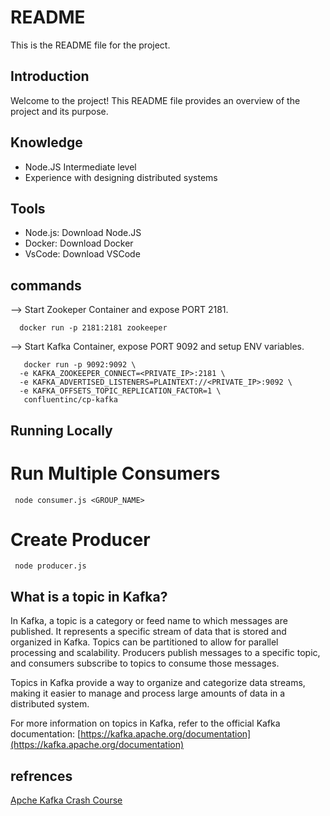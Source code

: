 
# README

This is the README file for the project.

## Introduction

Welcome to the project! This README file provides an overview of the project and its purpose.

## Knowledge

 * Node.JS Intermediate level
 * Experience with designing distributed systems

## Tools

*  Node.js: Download Node.JS
*  Docker: Download Docker
*  VsCode: Download VSCode

## commands

--> Start Zookeper Container and expose PORT 2181.
      
      docker run -p 2181:2181 zookeeper

--> Start Kafka Container, expose PORT 9092 and setup ENV variables.

       docker run -p 9092:9092 \
      -e KAFKA_ZOOKEEPER_CONNECT=<PRIVATE_IP>:2181 \
      -e KAFKA_ADVERTISED_LISTENERS=PLAINTEXT://<PRIVATE_IP>:9092 \
      -e KAFKA_OFFSETS_TOPIC_REPLICATION_FACTOR=1 \
       confluentinc/cp-kafka


## Running Locally

# Run Multiple Consumers

     node consumer.js <GROUP_NAME>

# Create Producer
     node producer.js

## What is a topic in Kafka?

In Kafka, a topic is a category or feed name to which messages are published. It represents a specific stream of data that is stored and organized in Kafka. Topics can be partitioned to allow for parallel processing and scalability. Producers publish messages to a specific topic, and consumers subscribe to topics to consume those messages.

Topics in Kafka provide a way to organize and categorize data streams, making it easier to manage and process large amounts of data in a distributed system.

For more information on topics in Kafka, refer to the official Kafka documentation: [https://kafka.apache.org/documentation](https://kafka.apache.org/documentation)


## refrences 

[Apche Kafka Crash Course](https://www.youtube.com/watch?v=ZJJHm_bd9Zo)




